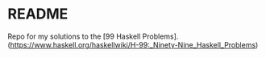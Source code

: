# README #

Repo for my solutions to the [99 Haskell Problems].(https://www.haskell.org/haskellwiki/H-99:_Ninety-Nine_Haskell_Problems)
